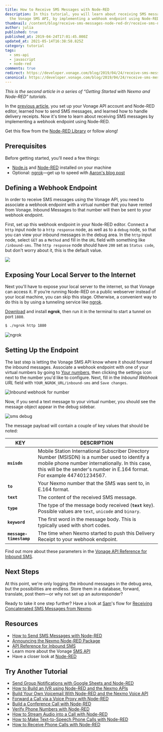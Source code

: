 ```yaml
---
title: How to Receive SMS Messages with Node-RED
description: In this tutorial, you will learn about receiving SMS messages with
  the Vonage SMS API, by implementing a webhook endpoint using Node-RED.
thumbnail: /content/blog/receive-sms-messages-node-red-dr/receive-sms-node-red.png
author: julia
published: true
published_at: 2019-04-24T17:01:45.000Z
updated_at: 2021-05-14T16:38:58.825Z
category: tutorial
tags:
  - sms-api
  - javascript
  - node-red
comments: true
redirect: https://developer.vonage.com/blog/2019/04/24/receive-sms-messages-node-red-dr
canonical: https://developer.vonage.com/blog/2019/04/24/receive-sms-messages-node-red-dr
---
```

*This is the second article in a series of “Getting Started with Nexmo and Node-RED” tutorials.*

In the [previous article](https://www.nexmo.com/blog/2019/04/17/send-sms-messages-node-red-dr/), you set up your Vonage API account and Node-RED editor, learned how to send SMS messages, and learned how to handle delivery receipts. Now it's time to learn about receiving SMS messages by implementing a webhook endpoint using Node-RED.

Get this flow from the [Node-RED Library](https://flows.nodered.org/flow/0d452314094ebb09e4c518cc749f7278) or follow along!

## Prerequisites

Before getting started, you’ll need a few things:

* [Node.js](https://nodejs.org/en/) and [Node-RED](https://nodered.org/docs/getting-started/installation) installed on your machine
* Optional: [ngrok](https://ngrok.com/download)—get up to speed with [Aaron's blog post](https://www.nexmo.com/blog/2017/07/04/local-development-nexmo-ngrok-tunnel-dr/)

<sign-up number></sign-up>

## Defining a Webhook Endpoint

In order to receive SMS messages using the Vonage API, you need to associate a webhook endpoint with a virtual number that you have rented from Vonage. Inbound Messages to that number will then be sent to your webhook endpoint.

First, set up this webhook endpoint in your Node-RED editor. Connect a `http` input node to a `http response` node, as well as to a `debug` node, so that you can view your inbound messages in the debug area. 
In the `http` input node, select `GET` as a `Method` and fill in the `URL` field with something like `/inbound-sms`.
The `http response` node should have `200` set as `Status code`, but don't worry about it, this is the default value.

![](/content/blog/how-to-receive-sms-messages-with-node-red/inbound-sms-flow-get.gif)

## Exposing Your Local Server to the Internet

Next you'll have to expose your local server to the internet, so that Vonage can access it. If you’re running Node-RED on a public webserver instead of your local machine, you can skip this stage. 
Otherwise, a convenient way to do this is by using a tunneling service like [ngrok](https://ngrok.com).

[Download](https://ngrok.com/download) and install **ngrok**, then run it in the terminal to start a tunnel on port `1880`.

```bash
$ ./ngrok http 1880
```

![ngrok](/content/blog/how-to-receive-sms-messages-with-node-red/ngrok-send-sms-nodered.png)

## Setting Up the Endpoint

The last step is letting the Vonage SMS API know where it should forward the inbound messages.
Associate a webhook endpoint with one of your virtual numbers by going to [Your numbers](https://dashboard.nexmo.com/your-numbers), then clicking the settings icon next to the number you'd like to configure. 
Next, fill in the *Inbound Webhook URL* field with `YOUR_NGROK_URL/inbound-sms` and `Save changes`.

![Inbound webhook for number](/content/blog/how-to-receive-sms-messages-with-node-red/inbound-sms-webhook-for-number-1.png)

Now, if you send a text message to your virtual number, you should see the message object appear in the debug sidebar.

![sms debug](/content/blog/how-to-receive-sms-messages-with-node-red/received-sms-in-debug-1.png)

The message payload will contain a couple of key values that should be noted:

| KEY                     | DESCRIPTION                                                                                                                                                                                                                     |
| ----------------------- | ------------------------------------------------------------------------------------------------------------------------------------------------------------------------------------------------------------------------------- |
| **`msisdn`**            | Mobile Station International Subscriber Directory Number (MSISDN) is a number used to identify a mobile phone number internationally. In this case, this will be the sender's number in E.164 format. For example 447401234567. |
| **`to`**                | Your Nexmo number that the SMS was sent to, in E.164 format.                                                                                                                                                                    |
| **`text`**              | The content of the received SMS message.                                                                                                                                                                                        |
| **`type`**              | The type of the message body received (**`text`** key). Possible values are `text`, `unicode` and `binary`.                                                                                                                     |
| **`keyword`**           | The first word in the message body. This is typically used with short codes.                                                                                                                                                    |
| **`message-timestamp`** | The time when Nexmo started to push this Delivery Receipt to your webhook endpoint.                                                                                                                                             |

Find out more about these parameters in the [Vonage API Reference for Inbound SMS](https://developer.nexmo.com/api/sms#inbound-sms).

## Next Steps

At this point, we're only logging the inbound messages in the debug area, but the possibilities are endless. Store them in a database, forward, translate, post them—or why not set up an autoresponder?

Ready to take it one step further? Have a look at [Sam](https://twitter.com/sammachin)'s flow for [Receiving Concatenated SMS Messages from Nexmo](https://flows.nodered.org/flow/525d526e7e6cd006a97ae522b0c670b6).

## Resources

* [How to Send SMS Messages with Node-RED](https://www.nexmo.com/blog/2019/04/17/send-sms-messages-node-red-dr/)
* [Announcing the Nexmo Node-RED Package](https://www.nexmo.com/blog/2019/02/21/nexmo-node-red-package-dr/)
* [API Reference for Inbound SMS](https://developer.nexmo.com/api/sms#inbound-sms)
* Learn more about the Vonage [SMS API](https://developer.nexmo.com/api/sms)
* Have a closer look at [Node-RED](https://nodered.org/docs/)

## Try Another Tutorial

* [Send Group Notifications with Google Sheets and Node-RED](https://www.nexmo.com/blog/2020/03/06/sms-notifications-google-sheets-nodered-dr)
* [How to Build an IVR using Node-RED and the Nexmo APIs](https://www.nexmo.com/blog/2020/01/08/interactive-voice-response-node-red-dr)
* [Build Your Own Voicemail With Node-RED and the Nexmo Voice API](https://www.nexmo.com/blog/2019/11/14/build-voicemail-node-red-voice-api-dr)
* [Forward a Call via a Voice Proxy with Node-RED](https://www.nexmo.com/blog/2019/10/17/forward-call-via-voice-proxy-node-red-dr)
* [Build a Conference Call with Node-RED](https://www.nexmo.com/blog/2019/10/07/conference-call-node-red-dr)
* [Verify Phone Numbers with Node-RED](https://www.nexmo.com/blog/2019/09/25/verify-phone-numbers-with-node-red-dr)
* [How to Stream Audio into a Call with Node-RED](https://www.nexmo.com/blog/2019/07/15/stream-audio-node-red-dr)
* [How to Make Text-to-Speech Phone Calls with Node-RED](https://www.nexmo.com/blog/2019/06/14/make-text-to-speech-phone-calls-node-red-dr/)
* [How to Receive Phone Calls with Node-RED](https://www.nexmo.com/blog/2019/05/09/receive-phone-calls-node-red-dr/)